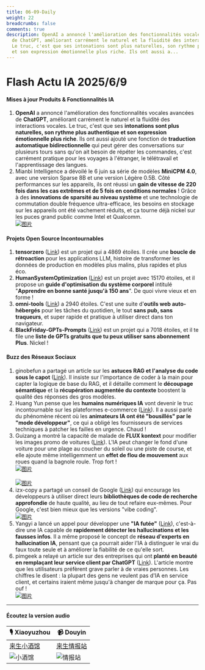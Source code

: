 ```yaml
---
title: 06-09-Daily
weight: 22
breadcrumbs: false
comments: true
description: OpenAI a annoncé l'amélioration des fonctionnalités vocales avancées
  de ChatGPT, améliorant carrément le naturel et la fluidité des interactions vocales.
  Le truc, c'est que ses intonations sont plus naturelles, son rythme plus authentique
  et son expression émotionnelle plus riche. Ils ont aussi a...
---
```

# Flash Actu IA 2025/6/9

#### **Mises à jour Produits & Fonctionnalités IA**
1.  **OpenAI** a annoncé l'amélioration des fonctionnalités vocales avancées de **ChatGPT**, améliorant carrément le naturel et la fluidité des interactions vocales. Le truc, c'est que ses **intonations sont plus naturelles, son rythme plus authentique et son expression émotionnelle plus riche**. Ils ont aussi ajouté une fonction de **traduction automatique bidirectionnelle** qui peut gérer des conversations sur plusieurs tours sans qu'on ait besoin de répéter les commandes, c'est carrément pratique pour les voyages à l'étranger, le télétravail et l'apprentissage des langues.
2.  Mianbi Intelligence a dévoilé le 6 juin sa série de modèles **MiniCPM 4.0**, avec une version Sparse 8B et une version Légère 0.5B. Côté performances sur les appareils, ils ont réussi un **gain de vitesse de 220 fois dans les cas extrêmes et de 5 fois en conditions normales** ! Grâce à des **innovations de sparsité au niveau système** et une technologie de commutation double fréquence ultra-efficace, les besoins en stockage sur les appareils ont été vachement réduits, et ça tourne déjà nickel sur les puces grand public comme Intel et Qualcomm.
 <br/> [![图片](https://autoproxy.justlikemaki.vip/?pp=https://pic.chinaz.com/2025/0608/6388497352726253514384248.png)](https://autoproxy.justlikemaki.vip/?pp=https://pic.chinaz.com/2025/0608/6388497352726253514384248.png) <br/>

#### **Projets Open Source Incontournables**
1.  **tensorzero** ([Link](https://github.com/tensorzero/tensorzero)) est un projet qui a 4869 étoiles. Il crée une **boucle de rétroaction** pour les applications LLM, histoire de transformer les données de production en modèles plus malins, plus rapides et plus éco.
2.  **HumanSystemOptimization** ([Link](https://github.com/zijie0/HumanSystemOptimization)) est un projet avec 15170 étoiles, et il propose un **guide d'optimisation du système corporel** intitulé "**Apprendre en bonne santé jusqu'à 150 ans**". De quoi vivre vieux et en forme !
3.  **omni-tools** ([Link](https://github.com/iib0011/omni-tools)) a 2940 étoiles. C'est une suite d'**outils web auto-hébergés** pour les tâches du quotidien, le tout **sans pub, sans traqueurs**, et super rapide et pratique à utiliser direct dans ton navigateur.
4.  **BlackFriday-GPTs-Prompts** ([Link](https://github.com/friuns2/BlackFriday-GPTs-Prompts)) est un projet qui a 7018 étoiles, et il te file une **liste de GPTs gratuits que tu peux utiliser sans abonnement Plus**. Nickel !

#### **Buzz des Réseaux Sociaux**
1.  ginobefun a partagé un article sur les **astuces RAG et l'analyse du code sous le capot** ([Link](https://x.com/hongming731/status/1931695593300295887)). Il insiste sur l'importance de coder à la main pour capter la logique de base du RAG, et il détaille comment le **découpage sémantique** et la **récupération augmentée du contexte** boostent la qualité des réponses des gros modèles.
2.  Huang Yun pense que les **humains numériques IA** vont devenir le truc incontournable sur les plateformes e-commerce ([Link](https://x.com/huangyun_122/status/1931651642912575799)). Il a aussi parlé du phénomène récent où les **animateurs IA ont été "bousillés" par le "mode développeur"**, ce qui a obligé les fournisseurs de services techniques à patcher les failles en urgence. Chaud !
3.  Guizang a montré la capacité de malade de **FLUX kontext** pour modifier les images promo de voitures ([Link](https://m.okjike.com/originalPosts/684554a3f2a4a64de9113b05)). L'IA peut changer le fond d'une voiture pour une plage au coucher du soleil ou une piste de course, et elle ajoute même intelligemment un **effet de flou de mouvement** aux roues quand la bagnole roule. Trop fort !
 <br/> [![图片](https://cdnv2.ruguoapp.com/FgYlujbzq6TyHy_7vk80onRQz2s0v3.png)](https://cdnv2.ruguoapp.com/FgYlujbzq6TyHy_7vk80onRQz2s0v3.png) <br/>
 <br/> [![图片](https://cdnv2.ruguoapp.com/Frl3Mso4Vw3AJ0TMEhauKTMf1KJSv3.png)](https://cdnv2.ruguoapp.com/Frl3Mso4Vw3AJ0TMEhauKTMf1KJSv3.png) <br/>
4.  izx-copy a partagé un conseil de Google ([Link](https://m.okjike.com/originalPosts/684547c3380c5253de2afdb8)) qui encourage les développeurs à utiliser direct leurs **bibliothèques de code de recherche approfondie** de haute qualité, au lieu de tout refaire eux-mêmes. Pour Google, c'est bien mieux que les versions "vibe coding".
 <br/> [![图片](https://cdnv2.ruguoapp.com/Fq5xvk7MirT9ygZ10T5hIx3lWRlvv3.jpg)](https://cdnv2.ruguoapp.com/Fq5xvk7MirT9ygZ10T5hIx3lWRlvv3.jpg) <br/>
5.  Yangyi a lancé un appel pour développer une **"IA futée"** ([Link](https://x.com/Yangyixxxx/status/1931568827126743513)), c'est-à-dire une IA capable de **rapidement détecter les hallucinations et les fausses infos**. Il a même proposé le concept de **réseau d'experts en hallucination IA**, pensant que ça pourrait aider l'IA à distinguer le vrai du faux toute seule et à améliorer la fiabilité de ce qu'elle sort.
6.  pimgeek a relayé un article sur des entreprises qui ont **planté en beauté en remplaçant leur service client par ChatGPT** ([Link](https://mp.weixin.qq.com/s/68NngKn8nhZEziLkRvBcTg)). L'article montre que les utilisateurs préfèrent grave parler à de vraies personnes. Les chiffres le disent : la plupart des gens ne veulent pas d'IA en service client, et certains iraient même jusqu'à changer de marque pour ça. Pas ouf !
 <br/> [![图片](https://mmbiz.qpic.cn/mmbiz_jpg/kKoeb9t5fNrx85xJ2bibZStRvd1w55tu3rasGH4r7WyxZ3ECSxozia6DZvicBZcXVKhsUSCSKw47gnesic2RfDztsQ/0?wx_fmt=jpeg)](https://mmbiz.qpic.cn/mmbiz_jpg/kKoeb9t5fNrx85xJ2bibZStRvd1w55tu3rasGH4r7WyxZ3ECSxozia6DZvicBZcXVKhsUSCSKw47gnesic2RfDztsQ/0?wx_fmt=jpeg) <br/>

---

#### **Écoutez la version audio**

| 🎙️ **Xiaoyuzhou** | 📹 **Douyin** |
| --- | --- |
| [来生小酒馆](https://www.xiaoyuzhoufm.com/podcast/683c62b7c1ca9cf575a5030e)  |   [来生情报站](https://www.douyin.com/user/MS4wLjABAAAAwpwqPQlu38sO38VyWgw9ZjDEnN4bMR5j8x111UxpseHR9DpB6-CveI5KRXOWuFwG)|
| ![小酒馆](https://s1.imagehub.cc/images/2025/06/24/f959f7984e9163fc50d3941d79a7f262.md.png) | ![情报站](https://s1.imagehub.cc/images/2025/06/24/7fc30805eeb831e1e2baa3a240683ca3.md.png) |